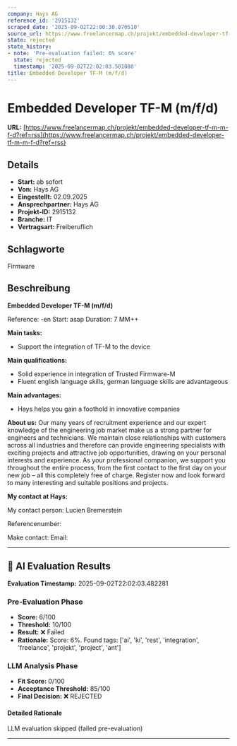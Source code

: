 ```yaml
---
company: Hays AG
reference_id: '2915132'
scraped_date: '2025-09-02T22:00:30.870510'
source_url: https://www.freelancermap.ch/projekt/embedded-developer-tf-m-m-f-d?ref=rss
state: rejected
state_history:
- note: 'Pre-evaluation failed: 6% score'
  state: rejected
  timestamp: '2025-09-02T22:02:03.501080'
title: Embedded Developer TF-M (m/f/d)
---
```



# Embedded Developer TF-M (m/f/d)
**URL:** [https://www.freelancermap.ch/projekt/embedded-developer-tf-m-m-f-d?ref=rss](https://www.freelancermap.ch/projekt/embedded-developer-tf-m-m-f-d?ref=rss)
## Details
- **Start:** ab sofort
- **Von:** Hays AG
- **Eingestellt:** 02.09.2025
- **Ansprechpartner:** Hays AG
- **Projekt-ID:** 2915132
- **Branche:** IT
- **Vertragsart:** Freiberuflich

## Schlagworte
Firmware

## Beschreibung
**Embedded Developer TF-M (m/f/d)**

Reference: -en
Start: asap
Duration: 7 MM++

**Main tasks:**

- Support the integration of TF-M to the device

**Main qualifications:**

- Solid experience in integration of Trusted Firmware-M
- Fluent english language skills, german language skills are advantageous

**Main advantages:**

- Hays helps you gain a foothold in innovative companies

**About us:**
Our many years of recruitment experience and our expert knowledge of the engineering job market make us a strong partner for engineers and technicians. We maintain close relationships with customers across all industries and therefore can provide engineering specialists with exciting projects and attractive job opportunities, drawing on your personal interests and experience. As your professional companion, we support you throughout the entire process, from the first contact to the first day on your new job – all this completely free of charge. Register now and look forward to many interesting and suitable positions and projects.

**My contact at Hays:**

My contact person:
Lucien Bremerstein

Referencenumber:

Make contact:
Email:

---

## 🤖 AI Evaluation Results

**Evaluation Timestamp:** 2025-09-02T22:02:03.482281

### Pre-Evaluation Phase
- **Score:** 6/100
- **Threshold:** 10/100
- **Result:** ❌ Failed
- **Rationale:** Score: 6%. Found tags: ['ai', 'ki', 'rest', 'integration', 'freelance', 'projekt', 'project', 'ant']

### LLM Analysis Phase
- **Fit Score:** 0/100
- **Acceptance Threshold:** 85/100
- **Final Decision:** ❌ REJECTED

#### Detailed Rationale
LLM evaluation skipped (failed pre-evaluation)

---
